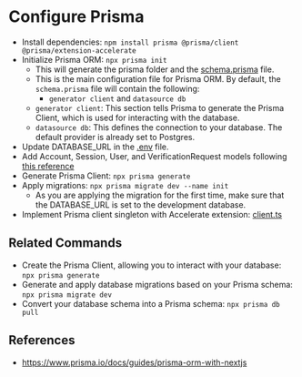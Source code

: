 # Configure Prisma

* Install dependencies: `npm install prisma @prisma/client @prisma/extension-accelerate`
* Initialize Prisma ORM: `npx prisma init`
  * This will generate the prisma folder and the [schema.prisma](../../prisma/schema.prisma) file.
  * This is the main configuration file for Prisma ORM. By default, the `schema.prisma` file will contain the following:
    * `generator client` and `datasource db`
  * `generator client`: This section tells Prisma to generate the Prisma Client, which is used for interacting with the database.
  * `datasource db`: This defines the connection to your database. The default provider is already set to Postgres.
* Update DATABASE_URL in the [.env](../../.env) file.
* Add Account, Session, User, and VerificationRequest models following [this reference](https://authjs.dev/getting-started/adapters/prisma?framework=next-js#schema)
* Generate Prisma Client: `npx prisma generate`
* Apply migrations: `npx prisma migrate dev --name init`
  * As you are applying the migration for the first time, make sure that the DATABASE_URL is set to the development database.
* Implement Prisma client singleton with Accelerate extension: [client.ts](../../prisma/client.ts)

## Related Commands

* Create the Prisma Client, allowing you to interact with your database: `npx prisma generate`
* Generate and apply database migrations based on your Prisma schema: `npx prisma migrate dev`
* Convert your database schema into a Prisma schema: `npx prisma db pull`

## References

* https://www.prisma.io/docs/guides/prisma-orm-with-nextjs
